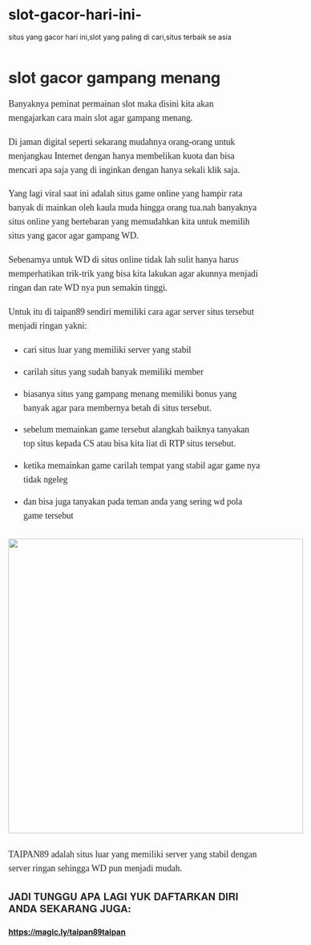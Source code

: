 # slot-gacor-hari-ini-
situs yang gacor hari ini,slot yang paling di cari,situs terbaik se asia
<p>&nbsp;</p><article style="box-sizing: inherit;"><div class="l" style="box-sizing: inherit;"><div class="l" style="box-sizing: inherit;"><section style="box-sizing: inherit;"><div style="box-sizing: inherit;"><div class="ia ib ic id ie" style="box-sizing: inherit; overflow-wrap: break-word; word-break: break-word;"><div style="box-sizing: inherit;"><h1 class="pw-post-title if ig ih bn ii ij ik il im in io ip iq ir is it iu iv iw ix iy iz ja jb jc jd gi" data-selectable-paragraph="" id="a207" style="box-sizing: inherit; color: #292929; font-family: sohne, &quot;Helvetica Neue&quot;, Helvetica, Arial, sans-serif; font-size: 32px; letter-spacing: -0.016em; line-height: 40px; margin: 0.64em 0px -0.27em;">slot gacor gampang menang</h1></div><p class="pw-post-body-paragraph je jf ih jg b jh ji jj jk jl jm jn jo jp jq jr js jt ju jv jw jx jy jz ka kb ia gi" data-selectable-paragraph="" id="55a1" style="box-sizing: inherit; color: #292929; font-family: charter, Georgia, Cambria, &quot;Times New Roman&quot;, Times, serif; font-size: 18px; letter-spacing: -0.003em; line-height: 28px; margin: 1.56em 0px -0.46em; word-break: break-word;">Banyaknya peminat permainan slot maka disini kita akan mengajarkan cara main slot agar gampang menang.</p><p class="pw-post-body-paragraph je jf ih jg b jh ji jj jk jl jm jn jo jp jq jr js jt ju jv jw jx jy jz ka kb ia gi" data-selectable-paragraph="" id="5053" style="box-sizing: inherit; color: #292929; font-family: charter, Georgia, Cambria, &quot;Times New Roman&quot;, Times, serif; font-size: 18px; letter-spacing: -0.003em; line-height: 28px; margin: 1.56em 0px -0.46em; word-break: break-word;">Di jaman digital seperti sekarang mudahnya orang-orang untuk menjangkau Internet dengan hanya membelikan kuota dan bisa mencari apa saja yang di inginkan dengan hanya sekali klik saja.</p><p class="pw-post-body-paragraph je jf ih jg b jh ji jj jk jl jm jn jo jp jq jr js jt ju jv jw jx jy jz ka kb ia gi" data-selectable-paragraph="" id="c686" style="box-sizing: inherit; color: #292929; font-family: charter, Georgia, Cambria, &quot;Times New Roman&quot;, Times, serif; font-size: 18px; letter-spacing: -0.003em; line-height: 28px; margin: 1.56em 0px -0.46em; word-break: break-word;">Yang lagi viral saat ini adalah situs game online yang hampir rata banyak di mainkan oleh kaula muda hingga orang tua.nah banyaknya situs online yang bertebaran yang memudahkan kita untuk memilih situs yang gacor agar gampang WD.</p><p class="pw-post-body-paragraph je jf ih jg b jh ji jj jk jl jm jn jo jp jq jr js jt ju jv jw jx jy jz ka kb ia gi" data-selectable-paragraph="" id="dfb6" style="box-sizing: inherit; color: #292929; font-family: charter, Georgia, Cambria, &quot;Times New Roman&quot;, Times, serif; font-size: 18px; letter-spacing: -0.003em; line-height: 28px; margin: 1.56em 0px -0.46em; word-break: break-word;">Sebenarnya untuk WD di situs online tidak lah sulit hanya harus memperhatikan trik-trik yang bisa kita lakukan agar akunnya menjadi ringan dan rate WD nya pun semakin tinggi.</p><p class="pw-post-body-paragraph je jf ih jg b jh ji jj jk jl jm jn jo jp jq jr js jt ju jv jw jx jy jz ka kb ia gi" data-selectable-paragraph="" id="7366" style="box-sizing: inherit; color: #292929; font-family: charter, Georgia, Cambria, &quot;Times New Roman&quot;, Times, serif; font-size: 18px; letter-spacing: -0.003em; line-height: 28px; margin: 1.56em 0px -0.46em; word-break: break-word;">Untuk itu di taipan89 sendiri memiliki cara agar server situs tersebut menjadi ringan yakni:</p><ul style="box-sizing: inherit; list-style: none none; margin: 0px; padding: 0px;"><li class="kc kd ih jg b jh ji jl jm jp ke jt kf jx kg kb kh ki kj kk gi" data-selectable-paragraph="" id="d981" style="box-sizing: inherit; color: #292929; font-family: charter, Georgia, Cambria, &quot;Times New Roman&quot;, Times, serif; font-size: 18px; letter-spacing: -0.003em; line-height: 28px; list-style-type: disc; margin-bottom: -0.46em; margin-left: 30px; margin-top: 1.56em; padding-left: 0px;">cari situs luar yang memiliki server yang stabil</li><li class="kc kd ih jg b jh kl jl km jp kn jt ko jx kp kb kh ki kj kk gi" data-selectable-paragraph="" id="0999" style="box-sizing: inherit; color: #292929; font-family: charter, Georgia, Cambria, &quot;Times New Roman&quot;, Times, serif; font-size: 18px; letter-spacing: -0.003em; line-height: 28px; list-style-type: disc; margin-bottom: -0.46em; margin-left: 30px; margin-top: 1.34em; padding-left: 0px;">carilah situs yang sudah banyak memiliki member</li><li class="kc kd ih jg b jh kl jl km jp kn jt ko jx kp kb kh ki kj kk gi" data-selectable-paragraph="" id="8e05" style="box-sizing: inherit; color: #292929; font-family: charter, Georgia, Cambria, &quot;Times New Roman&quot;, Times, serif; font-size: 18px; letter-spacing: -0.003em; line-height: 28px; list-style-type: disc; margin-bottom: -0.46em; margin-left: 30px; margin-top: 1.34em; padding-left: 0px;">biasanya situs yang gampang menang memiliki bonus yang banyak agar para membernya betah di situs tersebut.</li><li class="kc kd ih jg b jh kl jl km jp kn jt ko jx kp kb kh ki kj kk gi" data-selectable-paragraph="" id="a969" style="box-sizing: inherit; color: #292929; font-family: charter, Georgia, Cambria, &quot;Times New Roman&quot;, Times, serif; font-size: 18px; letter-spacing: -0.003em; line-height: 28px; list-style-type: disc; margin-bottom: -0.46em; margin-left: 30px; margin-top: 1.34em; padding-left: 0px;">sebelum memainkan game tersebut alangkah baiknya tanyakan top situs kepada CS atau bisa kita liat di RTP situs tersebut.</li><li class="kc kd ih jg b jh kl jl km jp kn jt ko jx kp kb kh ki kj kk gi" data-selectable-paragraph="" id="38ee" style="box-sizing: inherit; color: #292929; font-family: charter, Georgia, Cambria, &quot;Times New Roman&quot;, Times, serif; font-size: 18px; letter-spacing: -0.003em; line-height: 28px; list-style-type: disc; margin-bottom: -0.46em; margin-left: 30px; margin-top: 1.34em; padding-left: 0px;">ketika memainkan game carilah tempat yang stabil agar game nya tidak ngeleg</li><li class="kc kd ih jg b jh kl jl km jp kn jt ko jx kp kb kh ki kj kk gi" data-selectable-paragraph="" id="6d60" style="box-sizing: inherit; color: #292929; font-family: charter, Georgia, Cambria, &quot;Times New Roman&quot;, Times, serif; font-size: 18px; letter-spacing: -0.003em; line-height: 28px; list-style-type: disc; margin-bottom: -0.46em; margin-left: 30px; margin-top: 1.34em; padding-left: 0px;">dan bisa juga tanyakan pada teman anda yang sering wd pola game tersebut</li></ul><figure class="kr ks kt ku fz kv fn fo paragraph-image" style="box-sizing: inherit; clear: both; margin: 40px auto 0px;"><div class="kw kx dp ky cf kz" role="button" style="box-sizing: inherit; cursor: zoom-in; position: relative; transition: transform 300ms cubic-bezier(0.2, 0, 0.2, 1) 0s; width: 588px; z-index: auto;" tabindex="0"><div class="fn fo kq" style="box-sizing: inherit; margin-left: auto; margin-right: auto; max-width: 1024px;"><img alt="" class="cf la lb" height="312" loading="lazy" role="presentation" src="https://miro.medium.com/max/1400/1*JoA_sX8Vk9YmnNY1KisI2Q.jpeg" style="box-sizing: inherit; height: auto; max-width: 100%; vertical-align: middle; width: 588px;" width="700" /></div></div></figure><p class="pw-post-body-paragraph je jf ih jg b jh ji jj jk jl jm jn jo jp jq jr js jt ju jv jw jx jy jz ka kb ia gi" data-selectable-paragraph="" id="3b03" style="box-sizing: inherit; color: #292929; font-family: charter, Georgia, Cambria, &quot;Times New Roman&quot;, Times, serif; font-size: 18px; letter-spacing: -0.003em; line-height: 28px; margin: 1.56em 0px -0.46em; word-break: break-word;">TAIPAN89 adalah situs luar yang memiliki server yang stabil dengan server ringan sehingga WD pun menjadi mudah.</p><h1 class="lc ld ih bn le lf lg lh li lj lk ll lm ln lo lp lq lr ls lt lu lv lw lx ly lz gi" data-selectable-paragraph="" id="e25c" style="box-sizing: inherit; color: #292929; font-family: sohne, &quot;Helvetica Neue&quot;, Helvetica, Arial, sans-serif; font-size: 20px; letter-spacing: 0px; line-height: 24px; margin: 1.9em 0px -0.37em;">JADI TUNGGU APA LAGI YUK DAFTARKAN DIRI ANDA SEKARANG JUGA:</h1><h2 class="ma ld ih bn le mb mc md li me mf mg lm jp mh mi lq jt mj mk lu jx ml mm ly mn gi" data-selectable-paragraph="" id="5dee" style="box-sizing: inherit; color: #292929; font-family: sohne, &quot;Helvetica Neue&quot;, Helvetica, Arial, sans-serif; font-size: 16px; letter-spacing: 0px; line-height: 20px; margin: 2.07em 0px -0.31em;"><a class="au mo" href="https://magic.ly/taipan89taipan" rel="noopener ugc nofollow" style="-webkit-tap-highlight-color: transparent; box-sizing: inherit;" target="_blank">https://magic.ly/taipan89taipan</a></h2><div><br /></div></div></div></section></div></div></article>
